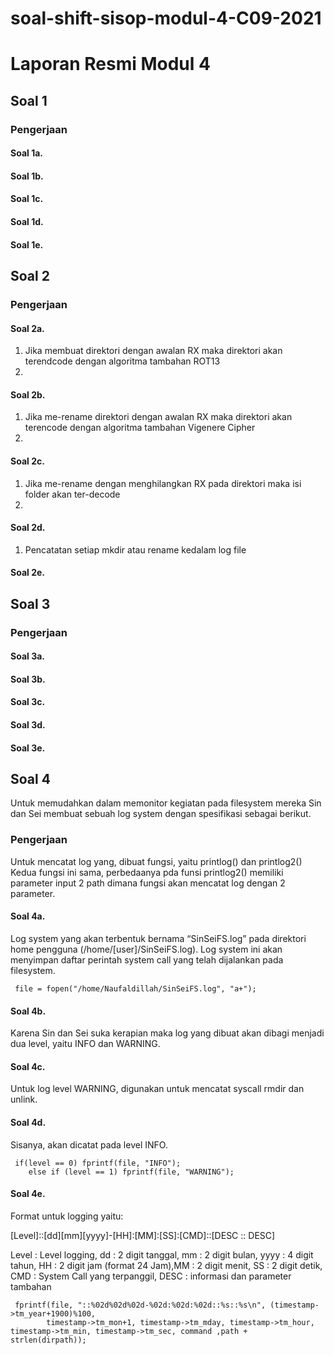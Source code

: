 # soal-shift-sisop-modul-4-C09-2021
# Laporan Resmi Modul 4 #

## Soal 1 ##
### Pengerjaan ###
#### Soal 1a. ####
#### Soal 1b. ####
#### Soal 1c. ####
#### Soal 1d. ####
#### Soal 1e. ####

## Soal 2 ##
### Pengerjaan ###
#### Soal 2a. ####
1. Jika membuat direktori dengan awalan RX maka direktori akan terendcode dengan algoritma tambahan ROT13
2. 
#### Soal 2b. ####
1. Jika me-rename direktori dengan awalan RX maka direktori akan terencode dengan algoritma tambahan Vigenere Cipher
2. 
#### Soal 2c. ####
1. Jika me-rename dengan menghilangkan RX pada direktori maka isi folder akan ter-decode
2. 
#### Soal 2d. ####
1. Pencatatan setiap mkdir atau rename kedalam log file
#### Soal 2e. ####

## Soal 3 ##
### Pengerjaan ###
#### Soal 3a. ####
#### Soal 3b. ####
#### Soal 3c. ####
#### Soal 3d. ####
#### Soal 3e. ####

## Soal 4 ##
Untuk memudahkan dalam memonitor kegiatan pada filesystem mereka Sin dan Sei membuat sebuah log system dengan spesifikasi sebagai berikut.
### Pengerjaan ###
Untuk mencatat log yang, dibuat fungsi, yaitu printlog() dan printlog2() Kedua fungsi ini sama, perbedaanya pda funsi printlog2() memiliki parameter input 2 path dimana fungsi akan mencatat log dengan 2 parameter.
#### Soal 4a. ####
Log system yang akan terbentuk bernama “SinSeiFS.log” pada direktori home pengguna (/home/[user]/SinSeiFS.log). Log system ini akan menyimpan daftar perintah system call yang telah dijalankan pada filesystem.
```
 file = fopen("/home/Naufaldillah/SinSeiFS.log", "a+");
```
#### Soal 4b. ####
Karena Sin dan Sei suka kerapian maka log yang dibuat akan dibagi menjadi dua level, yaitu INFO dan WARNING.
#### Soal 4c. ####
Untuk log level WARNING, digunakan untuk mencatat syscall rmdir dan unlink.
#### Soal 4d. ####
Sisanya, akan dicatat pada level INFO.
```
 if(level == 0) fprintf(file, "INFO");
    else if (level == 1) fprintf(file, "WARNING");
```
#### Soal 4e. ####
Format untuk logging yaitu:

[Level]::[dd][mm][yyyy]-[HH]:[MM]:[SS]:[CMD]::[DESC :: DESC]

Level : Level logging, dd : 2 digit tanggal, mm : 2 digit bulan, yyyy : 4 digit tahun, HH : 2 digit jam (format 24 Jam),MM : 2 digit menit, SS : 2 digit detik, CMD : System Call yang terpanggil, DESC : informasi dan parameter tambahan

```
 fprintf(file, "::%02d%02d%02d-%02d:%02d:%02d::%s::%s\n", (timestamp->tm_year+1900)%100, 
        timestamp->tm_mon+1, timestamp->tm_mday, timestamp->tm_hour, timestamp->tm_min, timestamp->tm_sec, command ,path + strlen(dirpath));
```
